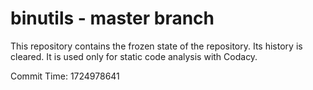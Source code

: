 # binutils - master branch

This repository contains the frozen state of the repository.
Its history is cleared. It is used only for static code
analysis with Codacy.

Commit Time: 1724978641